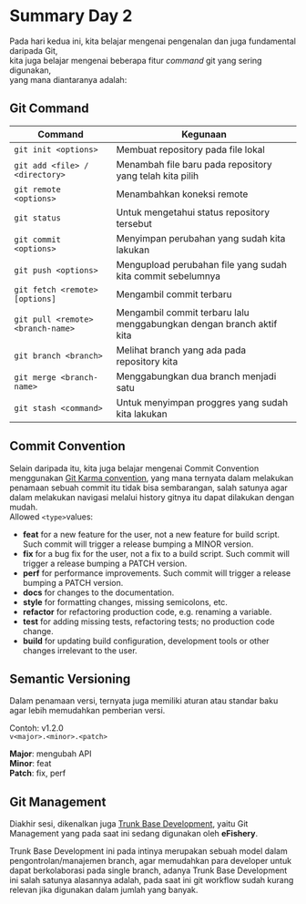 # Summary Day 2

Pada hari kedua ini, kita belajar mengenai pengenalan dan juga fundamental daripada Git,\
kita juga belajar mengenai beberapa fitur _command_ git yang sering digunakan,\
yang mana diantaranya adalah:

## Git Command

| Command                            | Kegunaan                                                             |
| ---------------------------------- | -------------------------------------------------------------------- |
| `git init <options> `              | Membuat repository pada file lokal                                   |
| `git add <file> / <directory>`     | Menambah file baru pada repository yang telah kita pilih             |
| `git remote <options> `            | Menambahkan koneksi remote                                           |
| `git status `                      | Untuk mengetahui status repository tersebut                          |
| `git commit <options> `            | Menyimpan perubahan yang sudah kita lakukan                          |
| `git push <options> `              | Mengupload perubahan file yang sudah kita commit sebelumnya          |
| `git fetch <remote> [options] `    | Mengambil commit terbaru                                             |
| `git pull <remote> <branch-name> ` | Mengambil commit terbaru lalu menggabungkan dengan branch aktif kita |
| `git branch <branch> `             | Melihat branch yang ada pada repository kita                         |
| `git merge <branch-name> `         | Menggabungkan dua branch menjadi satu                                |
| `git stash <command> `             | Untuk menyimpan proggres yang sudah kita lakukan                     |

## Commit Convention

Selain daripada itu, kita juga belajar mengenai Commit Convention menggunakan [Git Karma convention](karma-runner.github.io/),
yang mana ternyata dalam melakukan penamaan sebuah commit itu tidak bisa sembarangan, salah satunya agar dalam melakukan navigasi melalui history gitnya itu dapat dilakukan dengan mudah.\
Allowed `<type>`values:

- **feat** for a new feature for the user, not a new feature for build script. Such commit will trigger a release bumping a MINOR version.
- **fix** for a bug fix for the user, not a fix to a build script. Such commit will trigger a release bumping a PATCH version.
- **perf** for performance improvements. Such commit will trigger a release bumping a PATCH version.
- **docs** for changes to the documentation.
- **style** for formatting changes, missing semicolons, etc.
- **refactor** for refactoring production code, e.g. renaming a variable.
- **test** for adding missing tests, refactoring tests; no production code change.
- **build** for updating build configuration, development tools or other changes irrelevant to the user.

## Semantic Versioning

Dalam penamaan versi, ternyata juga memiliki aturan atau standar baku agar lebih memudahkan pemberian versi.

Contoh: v1.2.0\
`v<major>.<minor>.<patch>`

**Major**: mengubah API\
**Minor**: feat\
**Patch**: fix, perf

## Git Management

Diakhir sesi, dikenalkan juga [Trunk Base Development](https://trunkbaseddevelopment.com/), yaitu Git Management yang pada saat ini sedang digunakan oleh **eFishery**.

Trunk Base Development ini pada intinya merupakan sebuah model dalam pengontrolan/manajemen branch, agar memudahkan para developer untuk dapat berkolaborasi pada single branch, adanya Trunk Base Development ini salah satunya alasannya adalah, pada saat ini git workflow sudah kurang relevan jika digunakan dalam jumlah yang banyak.
